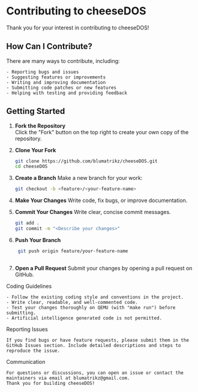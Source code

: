 # Contributing to cheeseDOS

Thank you for your interest in contributing to cheeseDOS!

## How Can I Contribute?

There are many ways to contribute, including:

    - Reporting bugs and issues  
    - Suggesting features or improvements  
    - Writing and improving documentation  
    - Submitting code patches or new features  
    - Helping with testing and providing feedback

## Getting Started

1. **Fork the Repository**  
   Click the "Fork" button on the top right to create your own copy of the repository.

2. **Clone Your Fork**  
   ```bash
   git clone https://github.com/blumatrikz/cheeseDOS.git
   cd cheeseDOS
   ```

3. **Create a Branch**
   Make a new branch for your work:
   ```bash
   git checkout -b <feature>/<your-feature-name>
   ```

4. **Make Your Changes**
   Write code, fix bugs, or improve documentation.

5. **Commit Your Changes**
   Write clear, concise commit messages.
   ```bash
   git add .
   git commit -m "<Describe your changes>"
   ```

6. **Push Your Branch**
   ```bash
    git push origin feature/your-feature-name
    
7. **Open a Pull Request**
    Submit your changes by opening a pull request on GitHub.

Coding Guidelines

    - Follow the existing coding style and conventions in the project.
    - Write clear, readable, and well-commented code.
    - Test your changes thoroughly on QEMU (with "make run") before submitting.
    - Artificial intelligence generated code is not permitted.

Reporting Issues

    If you find bugs or have feature requests, please submit them in the GitHub Issues section. Include detailed descriptions and steps to reproduce the issue.

Communication

    For questions or discussions, you can open an issue or contact the maintainers via email at blumatrikz@gmail.com.
    Thank you for building cheeseDOS!

